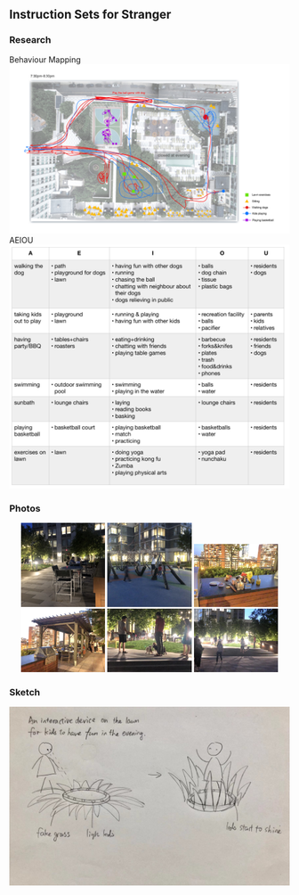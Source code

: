 
## Instruction Sets for Stranger

### Research
Behaviour Mapping
![](https://github.com/EffieSong/effiesong.github.io/raw/master/img-folder/BehaviourMapping.jpg)
AEIOU
![](https://github.com/EffieSong/effiesong.github.io/raw/master/img-folder/AEIOU.jpg)
### Photos
<div align="center">
<img src="https://github.com/EffieSong/effiesong.github.io/raw/master/img-folder/IMG_1974.jpg" width="30%" height="30%">
<img src="https://github.com/EffieSong/effiesong.github.io/raw/master/img-folder/IMG_1978.jpg" width="30%" height="30%">
<img src="https://github.com/EffieSong/effiesong.github.io/blob/master/img-folder/WechatIMG729.jpeg" width="30%" height="30%">
<img src="https://github.com/EffieSong/effiesong.github.io/raw/master/img-folder/WechatIMG730.jpeg" width="30%" height="30%">
    <img src="https://github.com/EffieSong/effiesong.github.io/raw/master/img-folder/WechatIMG731.jpeg" width="30%" height="30%">
    <img src="https://github.com/EffieSong/effiesong.github.io/raw/master/img-folder/WechatIMG732.jpeg" width="30%" height="30%">
    
</div>

    



### Sketch
![](https://github.com/EffieSong/effiesong.github.io/raw/master/img-folder/firstsketch.jpeg)
